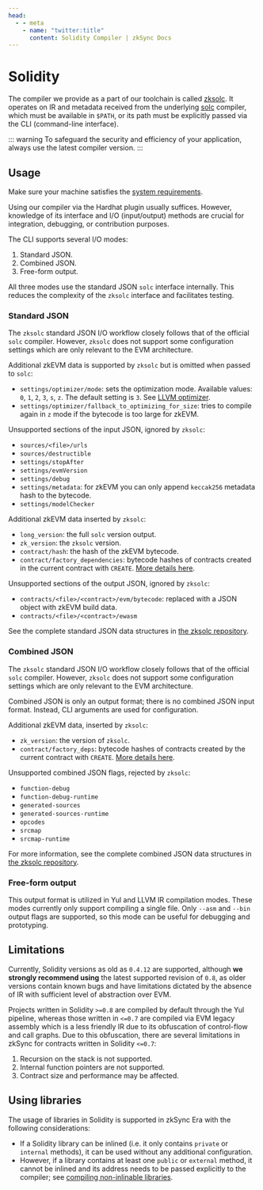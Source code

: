 ```yaml
---
head:
  - - meta
    - name: "twitter:title"
      content: Solidity Compiler | zkSync Docs
---
```


# Solidity

The compiler we provide as a part of our toolchain is called [zksolc](https://github.com/matter-labs/zksolc-bin). It
operates on IR and metadata received from the underlying [solc](https://docs.soliditylang.org/en/latest/) compiler,
which must be available in `$PATH`, or its path must be explicitly passed via the CLI (command-line interface).

::: warning
To safeguard the security and efficiency of your application, always use the latest compiler version.
:::

## Usage

Make sure your machine satisfies the [system requirements](https://github.com/matter-labs/era-compiler-solidity/tree/main#system-requirements).

Using our compiler via the Hardhat plugin usually suffices. However, knowledge of its interface and I/O (input/output)
methods are crucial for integration, debugging, or contribution purposes.

The CLI supports several I/O modes:

1. Standard JSON.
2. Combined JSON.
3. Free-form output.

All three modes use the standard JSON `solc` interface internally. This reduces the complexity of the `zksolc`
interface and facilitates testing.

### Standard JSON

The `zksolc` standard JSON I/O workflow closely follows that of the official `solc` compiler. However, `zksolc` does not
support some configuration settings which are only relevant to the EVM architecture.

Additional zkEVM data is supported by `zksolc` but is omitted when passed to `solc`:

- `settings/optimizer/mode`: sets the optimization mode. Available values: `0`, `1`, `2`, `3`, `s`, `z`. The default
  setting is `3`. See [LLVM optimizer](./llvm.md#optimizer).
- `settings/optimizer/fallback_to_optimizing_for_size`: tries to compile again in `z` mode if the bytecode is too large for zkEVM.

Unsupported sections of the input JSON, ignored by `zksolc`:

- `sources/<file>/urls`
- `sources/destructible`
- `settings/stopAfter`
- `settings/evmVersion`
- `settings/debug`
- `settings/metadata`: for zkEVM you can only append `keccak256` metadata hash to the bytecode.
- `settings/modelChecker`

Additional zkEVM data inserted by `zksolc`:

- `long_version`: the full `solc` version output.
- `zk_version`: the `zksolc` version.
- `contract/hash`: the hash of the zkEVM bytecode.
- `contract/factory_dependencies`: bytecode hashes of contracts created in the current contract with `CREATE`. [More details here](../../../../build/developer-reference/contract-deployment.md#note-on-factory-deps).

Unsupported sections of the output JSON, ignored by `zksolc`:

- `contracts/<file>/<contract>/evm/bytecode`: replaced with a JSON object with zkEVM build data.
- `contracts/<file>/<contract>/ewasm`

See the complete standard JSON data structures in [the zksolc repository](https://github.com/matter-labs/era-compiler-solidity/tree/main/src/solc/standard_json).

### Combined JSON

The `zksolc` standard JSON I/O workflow closely follows that of the official `solc` compiler. However, `zksolc` does not
support some configuration settings which are only relevant to the EVM architecture.

Combined JSON is only an output format; there is no combined JSON input format. Instead, CLI arguments are
used for configuration.

Additional zkEVM data, inserted by `zksolc`:

- `zk_version`: the version of `zksolc`.
- `contract/factory_deps`: bytecode hashes of contracts created by the current contract with `CREATE`. [More details here](../../../../build/developer-reference/contract-deployment.md#note-on-factory-deps).

Unsupported combined JSON flags, rejected by `zksolc`:

- `function-debug`
- `function-debug-runtime`
- `generated-sources`
- `generated-sources-runtime`
- `opcodes`
- `srcmap`
- `srcmap-runtime`

For more information, see the complete combined JSON data structures in [the zksolc repository](https://github.com/matter-labs/era-compiler-solidity/tree/main/src/solc/combined_json).

### Free-form output

This output format is utilized in Yul and LLVM IR compilation modes. These modes currently only support compiling a single
file. Only `--asm` and `--bin` output flags are supported, so this mode can be useful for debugging and prototyping.

## Limitations

Currently, Solidity versions as old as `0.4.12` are supported, although **we strongly recommend using** the latest
supported revision of `0.8`, as older versions contain known bugs and have limitations dictated by the absence of IR with
sufficient level of abstraction over EVM.

Projects written in Solidity `>=0.8` are compiled by default through the Yul pipeline, whereas those written in `<=0.7` are compiled
via EVM legacy assembly which is a less friendly IR due to its obfuscation of control-flow and call graphs.
Due to this obfuscation, there are several limitations in zkSync for contracts written in Solidity `<=0.7`:

1. Recursion on the stack is not supported.
2. Internal function pointers are not supported.
3. Contract size and performance may be affected.

## Using libraries

The usage of libraries in Solidity is supported in zkSync Era with the following considerations:

- If a Solidity library can be inlined (i.e. it only contains `private` or `internal` methods), it can be used without
  any additional configuration.
- However, if a library contains at least one `public` or `external` method, it cannot be inlined and its address needs
  to be passed explicitly to the compiler; see [compiling non-inlinable libraries](../../../../build/tooling/hardhat/compiling-libraries.md).
